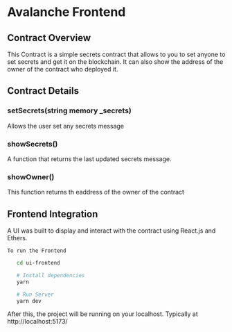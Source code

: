 # Avalanche Frontend

## Contract Overview

This Contract is a simple secrets contract that allows to you to set anyone to set secrets and get it on the blockchain. It can also show the address of the owner of the contract who deployed it.

## Contract Details

### setSecrets(string memory _secrets)

Allows the user set any secrets message

### showSecrets()

A function that returns the last updated secrets message.

### showOwner()

This function returns th eaddress of the owner of the contract

## Frontend Integration

A UI was built to display and interact with the contract using React.js and Ethers.

`To run the Frontend`

```zsh
   cd ui-frontend

   # Install dependencies
   yarn

   # Run Server
   yarn dev
```

After this, the project will be running on your localhost. Typically at http://localhost:5173/